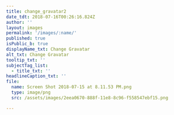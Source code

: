 ```yaml
---
title: change_gravatar2
date_tdt: 2018-07-16T00:26:16.824Z
author: ''
layout: images
permalink: '/images/:name/'
published: true
isPublic_b: true
displayName_txt: Change Gravatar
alt_txt: Change Gravatar
tooltip_txt: ''
subjectTag_list:
  - title_txt: ''
headlineCaption_txt: ''
file:
  name: Screen Shot 2018-07-15 at 8.11.53 PM.png
  type: image/png
  src: /assets/images/2eea0670-888f-11e8-8c96-f558547ebf15.png

---
```



